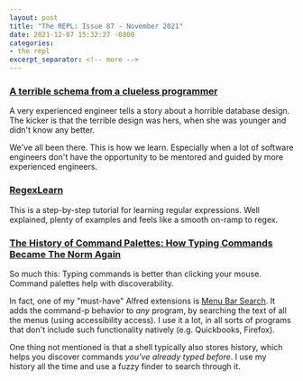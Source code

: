 ```yaml
---
layout: post
title: "The REPL: Issue 87 - November 2021"
date: 2021-12-07 15:32:27 -0800
categories:
- the repl
excerpt_separator: <!-- more -->
---
```


### [A terrible schema from a clueless programmer][1]

A very experienced engineer tells a story about a horrible database design. The kicker is that the terrible design was hers, when she was younger and didn't know any better.

We've all been there. This is how we learn. Especially when a lot of software engineers don't have the opportunity to be mentored and guided by more experienced engineers.

### [RegexLearn][2]

This is a step-by-step tutorial for learning regular expressions. Well explained, plenty of examples and feels like a smooth on-ramp to regex.

### [The History of Command Palettes: How Typing Commands Became The Norm Again][3]

So much this: Typing commands is better than clicking your mouse. Command palettes help with discoverability.

In fact, one of my "must-have" Alfred extensions is [Menu Bar Search](https://github.com/BenziAhamed/Menu-Bar-Search). It adds the command-p behavior to *any* program, by searching the text of all the menus (using accessibility access). I use it a lot, in all sorts of programs that don't include such functionality natively (e.g. Quickbooks, Firefox).

One thing not mentioned is that a shell typically also stores history, which helps you discover commands *you've already typed before*. I use my history all the time and use a fuzzy finder to search through it.

[1]: https://rachelbythebay.com/w/2021/11/06/sql/
[2]: https://regexlearn.com/
[3]: https://capiche.com/e/consumer-dev-tools-command-palette
